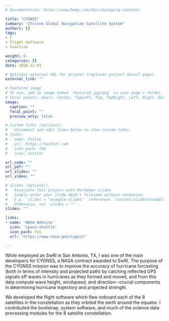 ```yaml
---
# Documentation: https://wowchemy.com/docs/managing-content/

title: "CYGNSS"
summary: "CYclone Global Navigation Satellite System"
authors: []
tags:
- C
- Flight Software
- Inactive

weight: 0
categories: []
date: 2016-12-01

# Optional external URL for project (replaces project detail page).
external_link: ""

# Featured image
# To use, add an image named `featured.jpg/png` to your page's folder.
# Focal points: Smart, Center, TopLeft, Top, TopRight, Left, Right, BottomLeft, Bottom, BottomRight.
image:
  caption: ""
  focal_point: ""
  preview_only: false

# Custom links (optional).
#   Uncomment and edit lines below to show custom links.
# links:
# - name: Follow
#   url: https://twitter.com
#   icon_pack: fab
#   icon: twitter

url_code: ""
url_pdf: ""
url_slides: ""
url_video: ""

# Slides (optional).
#   Associate this project with Markdown slides.
#   Simply enter your slide deck's filename without extension.
#   E.g. `slides = "example-slides"` references `content/slides/example-slides.md`.
#   Otherwise, set `slides = ""`.
slides: ""

links:
- name: 'NASA Website'
  icon: 'space-shuttle'
  icon_pack: fas
  url: "https://www.nasa.gov/cygnss"

---
```

While employed an SwRI in San Antonio, TX, I was one of the main developers for
CYGNSS, a NASA contract awarded to SwRI. The purpose of the CYGNSS mission was
to improve the accuracy of hurricane forcasting (both in terms of intensity and
projected path) by catching reflected GPS signals off waves in hurricanes as
they formed and moved, and from this data compute wave height, windspeed, and
direction--crucial components in determining hurricane trajectory and projected
strength.

We developed the flight software which flew onboard each of the 8 satellites in
the constellation as they orbited the earth around the equator. I contributed
the bootstrap, system software, and much of the science data processing modules
for the 8 satellite constellation.
